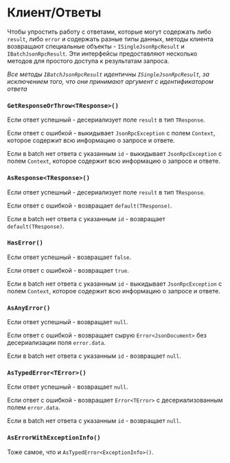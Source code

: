 # Клиент/Ответы

Чтобы упростить работу с ответами, которые могут содержать либо `result`, либо `error` и содержать разные типы данных, методы клиента возвращают специальные объекты - `ISingleJsonRpcResult` и `IBatchJsonRpcResult`. Эти интерфейсы предоставляют несколько методов для простого доступа к результатам запроса.

*Все методы `IBatchJsonRpcResult` идентичны `ISingleJsonRpcResult`, за исключением того, что они принимают аргумент с идентификатором ответа*

### `GetResponseOrThrow<TResponse>()`

Если ответ успешный - десериализует поле `result` в тип `TResponse`.

Если ответ с ошибкой - выкидывает `JsonRpcException` с полем `Context`, которое содержит всю информацию о запросе и ответе.

Если в batch нет ответа с указанным `id` - выкидывает `JsonRpcException` с полем `Context`, которое содержит всю информацию о запросе и ответе.

### `AsResponse<TResponse>()`

Если ответ успешный - десериализует поле `result` в тип `TResponse`.

Если ответ с ошибкой - возвращает `default(TResponse)`.

Если в batch нет ответа с указанным `id` - возвращает `default(TResponse)`.

### `HasError()`

Если ответ успешный - возвращает `false`.

Если ответ с ошибкой - возвращает `true`.

Если в batch нет ответа с указанным `id` - выкидывает `JsonRpcException` с полем `Context`, которое содержит всю информацию о запросе и ответе.

### `AsAnyError()`

Если ответ успешный - возвращает `null`.

Если ответ с ошибкой - возвращает сырую `Error<JsonDocument>` без десериализации поля `error.data`.

Если в batch нет ответа с указанным `id` - возвращает `null`.

### `AsTypedError<TError>()`

Если ответ успешный - возвращает `null`.

Если ответ с ошибкой - возвращает `Error<TError>` с десериализованным полем `error.data`.

Если в batch нет ответа с указанным `id` - возвращает `null`.

### `AsErrorWithExceptionInfo()`

Тоже самое, что и `AsTypedError<ExceptionInfo>()`.